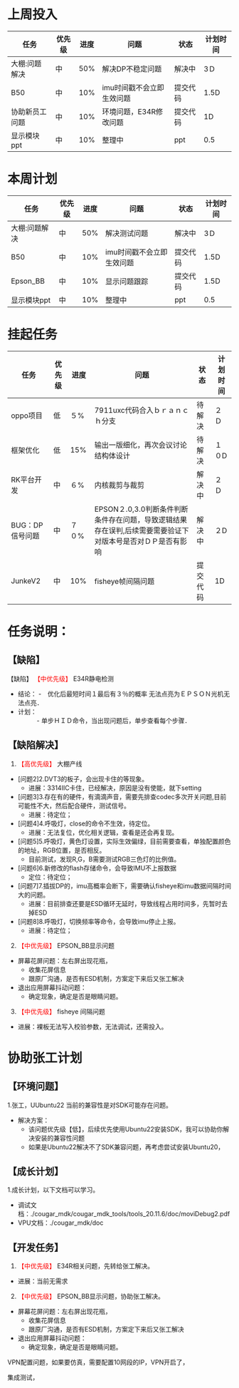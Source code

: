 # 上周投入
| 任务| 优先级 | 进度 | 问题| 状态|计划时间 |
|-----|-------| ---- | ---|----|--------|
|大棚:问题解决| 中 |50%  |解决DP不稳定问题| 解决中|3Ｄ|
|B50| 中 | 10%  |imu时间戳不会立即生效问题| 提交代码|1.5D|
|协助新员工问题| 中 | 10%  |环境问题，E34R修改问题| 提交代码|1D|
|显示模块ppt| 中 | 10%  |整理中| ppt|0.5|
# 本周计划
| 任务| 优先级 | 进度 | 问题| 状态|计划时间 |
|-----|-------| ---- | ---|----|--------|
|大棚:问题解决| 中 |50%  |解决测试问题| 解决中|3Ｄ|
|B50| 中 | 10%  |imu时间戳不会立即生效问题| 提交代码|1.5D|
|Epson_BB| 中 | 10%  |显示问题跟踪| 提交代码|1.5D|
|显示模块ppt| 中 | 10%  |整理中| ppt|0.5|
# 挂起任务
| 任务| 优先级 | 进度 | 问题| 状态|计划时间 |
|-----|-------| ---- | ---|----|--------|
| oppo项目 | 低 | ５%  | 7911uxc代码合入ｂｒａｎｃｈ分支| 待解决| ２Ｄ  |
| 框架优化 | 低 | 15%  | 输出一版细化，再次会议讨论结构体设计 | 待解决 | １０D|
| RK平台开发| 中 | ６%  |内核裁剪与裁剪| 解决中| ２Ｄ|
| BUG：DP信号问题 | 中| ７０%  | EPSON２.0,3.0判断条件判断条件存在问题，导致逻辑结果存在误判,后续需要需要验证下对版本号是否对ＤＰ是否有影响|解决中 |２D|
|JunkeV2| 中 | 10%  |fisheye帧间隔问题| 提交代码|1D|



# 任务说明：
## 【缺陷】
【缺陷】<font color='red'> 【中优先级】  </font>E34R静电检测
- 结论：
    -　优化后最短时间１最后有３％的概率 无法点亮为ＥＰＳＯＮ光机无法点亮．
- 计划：    
　　　- 单步ＨＩＤ命令，当出现问题后，单步查看每个步骤．


 

## 【缺陷解决】
1. <font color='red'> 【高优先级】  </font>大棚产线
- [问题2]2.DVT3的板子，会出现卡住的等现象。
     - 进展：3314IIC卡住，已经解决，原因是没有使能，就下setting
- [问题3]3.存在有的硬件，有滴滴声音，需要先排查codec多次开关问题,目前可能性不大，然后配合硬件，测试信号。
    - 进展：待定位；
- [问题4]4.呼吸灯，close的命令不生效，待定位。
    - 进展：无法复位，优化相关逻辑，查看是还会再复现。
- [问题5]5.呼吸灯，黄色灯设置，实际生效偏绿，目前需要查看，单独配置颜色的地址，RGB位置，是否相反。
    - 目前测试，发现R,G，B需要测试RGB三色灯的比例值。
- [问题6]6.新修改的flash存储命令，会导致IMU不上报数据
    - 定位：待定位；
- [问题7]7.插拔DP的，imu高概率会断下，需要确认fisheye和imu数据间隔时间大的问题。
    - 进展：目前排查还要是ESD循环无延时，导致线程占用时间多，先暂时去掉ESD
- [问题8]8.呼吸灯，切换频率等命令，会导致imu停止上报。
    - 进展：待定位；


2. <font color='red'> 【中优先级】  </font>EPSON_BB显示问题
- 屏幕花屏问题：左右屏出现花瓶，
  - 收集花屏信息
  - 跟原厂沟通，是否有ESD机制，方案定下来后又张工解决
- 退出应用屏幕抖动问题：
  - 确定现象，确定是否是眼睛问题。

3. <font color='red'> 【中优先级】  </font>fisheye 间隔问题
- 进展：裸板无法写入校验参数，无法调试，还需投入。



# 协助张工计划
## 【环境问题】
1.张工，UUbuntu22 当前的兼容性是对SDK可能存在问题。
- 解决方案：
  - 该问题优先级【低】，后续优先使用Ubuntu22安装SDK，我可以协助你解决安装的兼容性问题
  - 如果是Ubuntu22解决不了SDK兼容问题，再考虑尝试安装Ubuntu20，
## 【成长计划】
1.成长计划，以下文档可以学习。
- 调试文档：./cougar_mdk/cougar_mdk_tools/tools_20.11.6/doc/moviDebug2.pdf 
- VPU文档：./cougar_mdk/doc
## 【开发任务】
1. <font color='red'> 【中优先级】  </font>E34R相关问题，先转给张工解决。
- 进展：当前无需求

2. <font color='red'> 【中优先级】  </font>EPSON_BB显示问题，协助张工解决。
- 屏幕花屏问题：左右屏出现花瓶，
  - 收集花屏信息
  - 跟原厂沟通，是否有ESD机制，方案定下来后又张工解决
- 退出应用屏幕抖动问题：
  - 确定现象，确定是否是眼睛问题。


VPN配置问题，如果要仿真，需要配置10网段的IP，VPN开启了，

集成测试，

